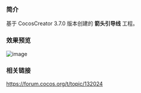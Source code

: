 ### 简介
基于 CocosCreator 3.7.0 版本创建的 **箭头引导线** 工程。

### 效果预览
![image](../../../gif/202206/2022062001.gif)

### 相关链接
https://forum.cocos.org/t/topic/132024
